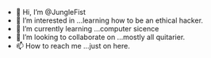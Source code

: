 - 👋 Hi, I’m @JungleFist
- 👀 I’m interested in ...learning how to be an ethical hacker.
- 🌱 I’m currently learning ...computer sicence 
- 💞️ I’m looking to collaborate on ...mostly all quitarier.  
- 📫 How to reach me ...just on here. 

<!---
JungleFist/JungleFist is a ✨ special ✨ repository because its `README.md` (this file) appears on your GitHub profile.
You can click the Preview link to take a look at your changes.
